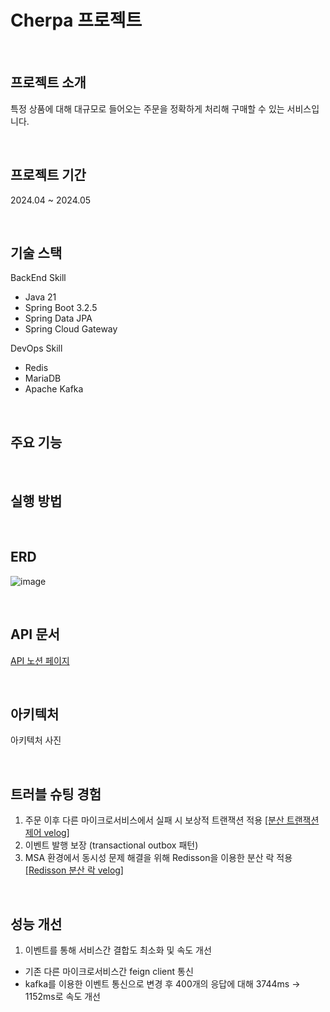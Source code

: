 # Cherpa 프로젝트

<br>

## 프로젝트 소개
특정 상품에 대해 대규모로 들어오는 주문을 정확하게 처리해 구매할 수 있는 서비스입니다.

<br>

## 프로젝트 기간
2024.04 ~ 2024.05

<br>


## 기술 스택

BackEnd Skill
- Java 21
- Spring Boot 3.2.5
- Spring Data JPA
- Spring Cloud Gateway

DevOps Skill
- Redis
- MariaDB
- Apache Kafka

<br>

## 주요 기능

<br>


## 실행 방법


<br>


## ERD
![image](https://github.com/youhobin/Cherpa/assets/111469930/83a3e180-546e-4ddd-b504-d105115b5c1b)


<br>


## API 문서
[API 노션 페이지](https://melon-periodical-048.notion.site/API-6a92035cc0ee413f8237552b5816b378?pvs=4)

<br>



## 아키텍처
아키텍처 사진

<br>

## 트러블 슈팅 경험
1. 주문 이후 다른 마이크로서비스에서 실패 시 보상적 트랜잭션 적용 [[분산 트랜잭션 제어 velog]](https://velog.io/@ghdb132/%EB%B6%84%EC%82%B0-%ED%8A%B8%EB%9E%9C%EC%9E%AD%EC%85%98-%EC%A0%9C%EC%96%B4-%EB%B3%B4%EC%83%81%EC%A0%81-%ED%8A%B8%EB%9E%9C%EC%9E%AD%EC%85%98)
2. 이벤트 발행 보장 (transactional outbox 패턴)
3. MSA 환경에서 동시성 문제 해결을 위해 Redisson을 이용한 분산 락 적용 [[Redisson 분산 락 velog]](https://velog.io/@ghdb132/%ED%94%84%EB%A1%9C%EC%A0%9D%ED%8A%B8%EC%97%90-%EB%B6%84%EC%82%B0-%EB%9D%BD-%EC%A0%81%EC%9A%A9-feat.-AOP)

<br>

## 성능 개선
1. 이벤트를 통해 서비스간 결합도 최소화 및 속도 개선
- 기존 다른 마이크로서비스간 feign client 통신
- kafka를 이용한 이벤트 통신으로 변경 후 400개의 응답에 대해 3744ms -> 1152ms로 속도 개선


<br>

